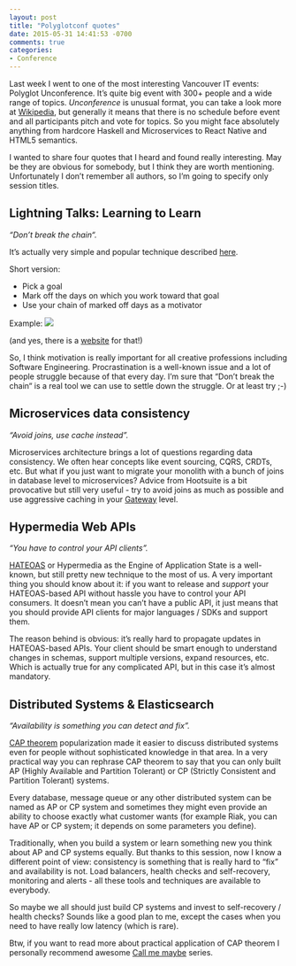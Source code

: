 ```yaml
---
layout: post
title: "Polyglotconf quotes"
date: 2015-05-31 14:41:53 -0700
comments: true
categories:
- Conference
---
```


Last week I went to one of the most interesting Vancouver IT events: Polyglot Unconference. It’s quite big event with 300+ people and a wide range of topics. *Unconference* is unusual format, you can take a look more at [Wikipedia](http://en.wikipedia.org/wiki/Unconference), but generally it means that there is no schedule before event and all participants pitch and vote for topics. So you might face absolutely anything from hardcore Haskell and Microservices to React Native and HTML5 semantics.

I wanted to share four quotes that I heard and found really interesting. May be they are obvious for somebody, but I think they are worth mentioning. Unfortunately I don’t remember all authors, so I’m going to specify only session titles.

<!-- more -->

## Lightning Talks: Learning to Learn

*“Don’t break the chain“.*

It’s actually very simple and popular technique described [here](http://lifehacker.com/281626/jerry-seinfelds-productivity-secret).

Short version:

- Pick a goal
- Mark off the days on which you work toward that goal
- Use your chain of marked off days as a motivator

Example:
![](https://www.evernote.com/l/ABiMvC-0mCFN8bGsRBvMxcDl0KxgBkGqmz8B/image.png)

(and yes, there is a [website](http://dontbreakthechain.com) for that!)

So, I think motivation is really important for all creative professions including Software Engineering. Procrastination is a well-known issue and a lot of people struggle because of that every day. I’m sure that “Don’t break the chain“ is a real tool we can use to settle down the struggle. Or at least try ;-)

## Microservices data consistency

*“Avoid joins, use cache instead”.*

Microservices architecture brings a lot of questions regarding data consistency. We often hear concepts like event sourcing, CQRS, CRDTs, etc. But what if you just want to migrate your monolith with a bunch of joins in database level to microservices? Advice from Hootsuite is a bit provocative but still very useful - try to avoid joins as much as possible and use aggressive caching in your [Gateway](http://microservices.io/patterns/apigateway.html) level.

## Hypermedia Web APIs

*“You have to control your API clients”.*

[HATEOAS](http://en.wikipedia.org/wiki/HATEOAS) or Hypermedia as the Engine of Application State is a well-known, but still pretty new technique to the most of us. A very important thing you should know about it: if you want to release and *support* your HATEOAS-based API without hassle you have to control your API consumers. It doesn’t mean you can’t have a public API, it just means that you should provide API clients for major languages / SDKs and support them.

The reason behind is obvious: it’s really hard to propagate updates in HATEOAS-based APIs. Your client should be smart enough to understand changes in schemas, support multiple versions, expand resources, etc. Which is actually true for any complicated API, but in this case it’s almost mandatory.

## Distributed Systems & Elasticsearch

*“Availability is something you can detect and fix”.*

[CAP theorem](http://en.wikipedia.org/wiki/CAP_theorem) popularization made it easier to discuss distributed systems even for people without sophisticated knowledge in that area. In a very practical way you can rephrase CAP theorem to say that you can only built AP (Highly Available and Partition Tolerant) or CP (Strictly Consistent and Partition Tolerant) systems.

Every database, message queue or any other distributed system can be named as AP or CP system and sometimes they might even provide an ability to choose exactly what customer wants (for example Riak, you can have AP or CP system; it depends on some parameters you define).

Traditionally, when you build a system or learn something new you think about AP and CP systems equally. But thanks to this session, now I know a different point of view: consistency is something that is really hard to “fix” and availability is not. Load balancers, health checks and self-recovery, monitoring and alerts - all these tools and techniques are available to everybody.

So maybe we all should just build CP systems and invest to self-recovery / health checks? Sounds like a good plan to me, except the cases when you need to have really low latency (which is rare).

Btw, if you want to read more about practical application of CAP theorem I personally recommend awesome [Call me maybe](https://aphyr.com/tags/jepsen) series.
